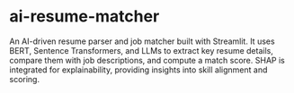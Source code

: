 # ai-resume-matcher
An AI-driven resume parser and job matcher built with Streamlit. It uses BERT, Sentence Transformers, and LLMs to extract key resume details, compare them with job descriptions, and compute a match score. SHAP is integrated for explainability, providing insights into skill alignment and scoring.
